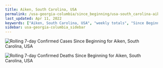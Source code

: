 ```yaml
---
title: Aiken, South Carolina, USA
permalink: /usa-georgia-columbia/since_beginning/usa-south_carolina-aiken-since_beginning.html
last_updated: Apr 11, 2022
keywords: ["Aiken, South Carolina, USA", "weekly totals", "Since Beginning"]
sidebar: usa-georgia-columbia_sidebar
---
```


![Rolling 7-day Confirmed Cases Since Beginning for Aiken, South Carolina, USA](/covid_tracker/images/graphs/usa-south_carolina-aiken-rolling_7_days_confirmed-since_beginning_graph.png)

![Rolling 7-day Confirmed Deaths Since Beginning for Aiken, South Carolina, USA](/covid_tracker/images/graphs/usa-south_carolina-aiken-rolling_7_days_deaths-since_beginning_graph.png)
